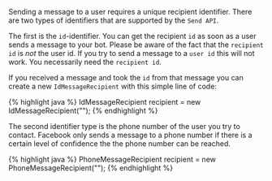 Sending a message to a user requires a unique recipient identifier. There are two types of identifiers that are supported by the `Send API`. 

The first is the `id`-identifier. You can get the recipient `id` as soon as a user sends a message to your bot. Please be aware of the fact that the `recipient id` is *not* the user id. If you try to send a message to a `user id` this will not work. You necessarily need the `recipient id`.

If you received a message and took the `id` from that message you can create a new `IdMessageRecipient` with this simple line of code:

{% highlight java %}
IdMessageRecipient recipient = new IdMessageRecipient("<userID>");
{% endhighlight %}

The second identifier type is the phone number of the user you try to contact. Facebook only sends a message to a phone number if there is a certain level of confidence the the phone number can be reached.

{% highlight java %}
PhoneMessageRecipient recipient = new PhoneMessageRecipient("<userID>");
{% endhighlight %}